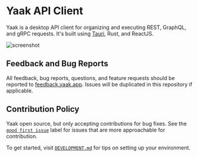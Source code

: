 # Yaak API Client

Yaak is a desktop API client for organizing and executing REST, GraphQL, and gRPC
requests. It's built using [Tauri](https://tauri.app), Rust, and ReactJS.

![screenshot](https://github.com/user-attachments/assets/f18e963f-0b68-4ecb-b8b8-cb71aa9aec02)

## Feedback and Bug Reports

All feedback, bug reports, questions, and feature requests should be reported to
[feedback.yaak.app](https://feedback.yaak.app). Issues will be duplicated
in this repository if applicable.

## Contribution Policy

Yaak open source, but only accepting contributions for bug fixes. See the
[`good first issue`](https://github.com/yaakapp/app/labels/good%20first%20issue) label for
issues that are more approachable for contribution.

To get started, visit [`DEVELOPMENT.md`](DEVELOPMENT.md) for tips on setting up your environment.
